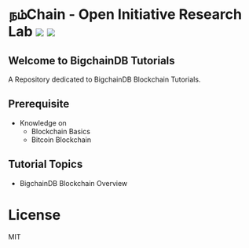 # நம்Chain - Open Initiative Research Lab ![](https://img.shields.io/badge/Project-Nam-ff69b4.svg) ![](https://img.shields.io/badge/madeby-Ramaguru-blue.svg)

## Welcome to BigchainDB Tutorials

A Repository dedicated to BigchainDB Blockchain Tutorials.

## Prerequisite
- Knowledge on 
    - Blockchain Basics
    - Bitcoin Blockchain
    
## Tutorial Topics
  - BigchainDB Blockchain Overview


# License

MIT
